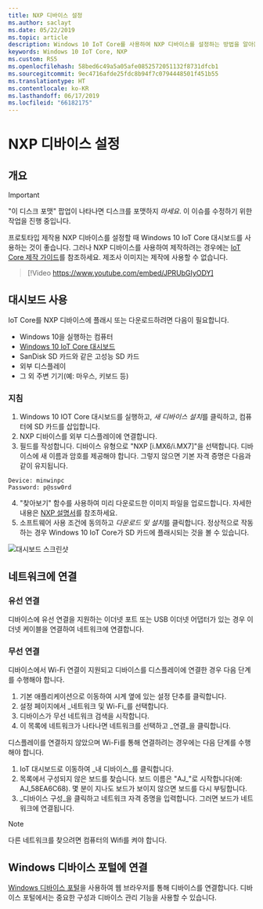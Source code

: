 ```yaml
---
title: NXP 디바이스 설정
ms.author: saclayt
ms.date: 05/22/2019
ms.topic: article
description: Windows 10 IoT Core를 사용하여 NXP 디바이스를 설정하는 방법을 알아봅니다.
keywords: Windows 10 IoT Core, NXP
ms.custom: RS5
ms.openlocfilehash: 58bed6c49a5a05afe0852572051132f8731dfcb1
ms.sourcegitcommit: 9ec4716afde25fdc8b94f7c0794448501f451b55
ms.translationtype: HT
ms.contentlocale: ko-KR
ms.lasthandoff: 06/17/2019
ms.locfileid: "66182175"
---
```

# <a name="setting-up-a-nxp-device"></a>NXP 디바이스 설정

## <a name="overview"></a>개요

> [!IMPORTANT]
> "이 디스크 포맷" 팝업이 나타나면 디스크를 포맷하지 _마세요_. 이 이슈를 수정하기 위한 작업을 진행 중입니다.

프로토타입 제작용 NXP 디바이스를 설정할 때 Windows 10 IoT Core 대시보드를 사용하는 것이 좋습니다. 그러나 NXP 디바이스를 사용하여 제작하려는 경우에는 [IoT Core 제작 가이드](https://docs.microsoft.com/en-us/windows-hardware/manufacture/iot/iot-core-manufacturing-guide)를 참조하세요. 제조사 이미지는 제작에 사용할 수 없습니다.
<br>
> [!Video https://www.youtube.com/embed/JPRUbGIyODY]

## <a name="using-the-dashboard"></a>대시보드 사용

IoT Core를 NXP 디바이스에 플래시 또는 다운로드하려면 다음이 필요합니다.
* Windows 10을 실행하는 컴퓨터 
* [Windows 10 IoT Core 대시보드](https://docs.microsoft.com/windows/iot-core/downloads)
* SanDisk SD 카드와 같은 고성능 SD 카드
* 외부 디스플레이
* 그 외 주변 기기(예: 마우스, 키보드 등)

### <a name="instructions"></a>지침

1. Windows 10 IOT Core 대시보드를 실행하고, *새 디바이스 설치*를 클릭하고, 컴퓨터에 SD 카드를 삽입합니다.
2. NXP 디바이스를 외부 디스플레이에 연결합니다.
3. 필드를 작성합니다. 디바이스 유형으로 "NXP [i.MX6/i.MX7]"을 선택합니다. 디바이스에 새 이름과 암호를 제공해야 합니다. 그렇지 않으면 기본 자격 증명은 다음과 같이 유지됩니다.

```
Device: minwinpc
Password: p@ssw0rd
```

4. "찾아보기" 함수를 사용하여 미리 다운로드한 이미지 파일을 업로드합니다. 자세한 내용은 [NXP 설명서](https://docs.microsoft.com/en-us/windows/iot-core/learn-about-hardware/iotnxp)를 참조하세요.
5. 소프트웨어 사용 조건에 동의하고 *다운로드 및 설치*를 클릭합니다. 정상적으로 작동하는 경우 Windows 10 IoT Core가 SD 카드에 플래시되는 것을 볼 수 있습니다.

![대시보드 스크린샷](../media/DeviceSetup/Dashboard-Screenshot.jpg)


## <a name="connect-to-a-network"></a>네트워크에 연결
### <a name="wired-connection"></a>유선 연결
디바이스에 유선 연결을 지원하는 이더넷 포트 또는 USB 이더넷 어댑터가 있는 경우 이더넷 케이블을 연결하여 네트워크에 연결합니다.

### <a name="wireless-connection"></a>무선 연결
디바이스에서 Wi-Fi 연결이 지원되고 디바이스를 디스플레이에 연결한 경우 다음 단계를 수행해야 합니다.

1. 기본 애플리케이션으로 이동하여 시계 옆에 있는 설정 단추를 클릭합니다.
2. 설정 페이지에서 _네트워크 및 Wi-Fi_를 선택합니다.
3. 디바이스가 무선 네트워크 검색을 시작합니다.
4. 이 목록에 네트워크가 나타나면 네트워크를 선택하고 _연결_을 클릭합니다.

디스플레이를 연결하지 않았으며 Wi-Fi를 통해 연결하려는 경우에는 다음 단계를 수행해야 합니다.

1. IoT 대시보드로 이동하여 _내 디바이스_를 클릭합니다.
2. 목록에서 구성되지 않은 보드를 찾습니다. 보드 이름은 "AJ_"로 시작합니다(예: AJ_58EA6C68). 몇 분이 지나도 보드가 보이지 않으면 보드를 다시 부팅합니다.
3. _디바이스 구성_을 클릭하고 네트워크 자격 증명을 입력합니다. 그러면 보드가 네트워크에 연결됩니다.

> [!NOTE]
> 다른 네트워크를 찾으려면 컴퓨터의 Wifi를 켜야 합니다.

## <a name="connect-to-windows-device-portal"></a>Windows 디바이스 포털에 연결

[Windows 디바이스 포털](../manage-your-device/DevicePortal.md)을 사용하여 웹 브라우저를 통해 디바이스를 연결합니다. 디바이스 포털에서는 중요한 구성과 디바이스 관리 기능을 사용할 수 있습니다. 

